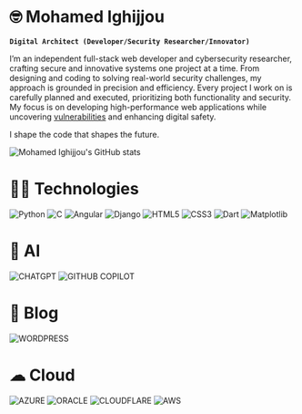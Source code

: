 # 🤓 Mohamed Ighijjou

**``Digital Architect (Developer/Security Researcher/Innovator)``**

I’m an independent full-stack web developer and cybersecurity researcher, crafting secure and innovative systems one project at a time. From designing and coding to solving real-world security challenges, my approach is grounded in precision and efficiency.
Every project I work on is carefully planned and executed, prioritizing both functionality and security. My focus is on developing high-performance web applications while uncovering [vulnerabilities](https://en.wikipedia.org/wiki/Vulnerability_(computer_security)) and enhancing digital safety.

I shape the code that shapes the future.

![Mohamed Ighijjou's GitHub stats](https://github-readme-stats.vercel.app/api?username=Wanda0fU&show_icons=true&theme=transparent)

# 🧑‍💻 Technologies

![Python](https://img.shields.io/badge/python-3670A0?style=for-the-badge&logo=python&logoColor=ffdd54)
![C](https://img.shields.io/badge/c-%2300599C.svg?style=for-the-badge&logo=c&logoColor=white)
![Angular](https://img.shields.io/badge/angular-%23DD0031.svg?style=for-the-badge&logo=angular&logoColor=white)
![Django](https://img.shields.io/badge/django-%23092E20.svg?style=for-the-badge&logo=django&logoColor=white)
![HTML5](https://img.shields.io/badge/html5-%23E34F26.svg?style=for-the-badge&logo=html5&logoColor=white)
![CSS3](https://img.shields.io/badge/css3-%231572B6.svg?style=for-the-badge&logo=css3&logoColor=white)
![Dart](https://img.shields.io/badge/dart-%230175C2.svg?style=for-the-badge&logo=dart&logoColor=white)
![Matplotlib](https://img.shields.io/badge/Matplotlib-%23ffffff.svg?style=for-the-badge&logo=Matplotlib&logoColor=black)


# 🤖 AI

![CHATGPT](https://img.shields.io/badge/ChatGPT-74aa9c?style=for-the-badge&logo=openai&logoColor=white)
![GITHUB COPILOT](https://img.shields.io/badge/github%20copilot-000000?style=for-the-badge&logo=githubcopilot&logoColor=white)

# 📝 Blog

![WORDPRESS](https://img.shields.io/badge/Wordpress-21759B?style=for-the-badge&logo=wordpress&logoColor=white)

# ☁ Cloud 

![AZURE](https://img.shields.io/badge/Azure_DevOps-0078D7?style=for-the-badge&logo=azure-devops&logoColor=white)
![ORACLE](https://img.shields.io/badge/Oracle-F80000?style=for-the-badge&logo=oracle&logoColor=black)
![CLOUDFLARE](https://img.shields.io/badge/Cloudflare-F38020?style=for-the-badge&logo=Cloudflare&logoColor=white)
![AWS](https://img.shields.io/badge/Amazon_AWS-FF9900?style=for-the-badge&logo=amazonaws&logoColor=white)
